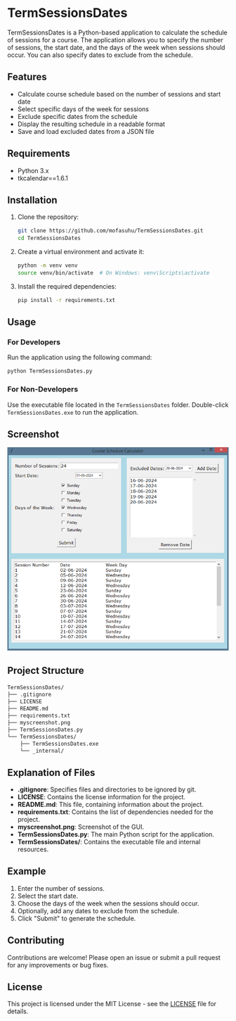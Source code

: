 # TermSessionsDates

TermSessionsDates is a Python-based application to calculate the schedule of sessions for a course. The application allows you to specify the number of sessions, the start date, and the days of the week when sessions should occur. You can also specify dates to exclude from the schedule.

## Features

- Calculate course schedule based on the number of sessions and start date
- Select specific days of the week for sessions
- Exclude specific dates from the schedule
- Display the resulting schedule in a readable format
- Save and load excluded dates from a JSON file

## Requirements

- Python 3.x
- tkcalendar==1.6.1

## Installation

1. Clone the repository:
    ```bash
    git clone https://github.com/mofasuhu/TermSessionsDates.git
    cd TermSessionsDates
    ```

2. Create a virtual environment and activate it:
    ```bash
    python -m venv venv
    source venv/bin/activate  # On Windows: venv\Scripts\activate
    ```

3. Install the required dependencies:
    ```bash
    pip install -r requirements.txt
    ```

## Usage

### For Developers

Run the application using the following command:
```bash
python TermSessionsDates.py
```

### For Non-Developers

Use the executable file located in the `TermSessionsDates` folder. Double-click `TermSessionsDates.exe` to run the application.

## Screenshot

<img src="myscreenshot.png" alt="TermSessionsDates GUI" width="650"/>

## Project Structure

```
TermSessionsDates/
├── .gitignore
├── LICENSE
├── README.md
├── requirements.txt
├── myscreenshot.png
├── TermSessionsDates.py
└── TermSessionsDates/
    ├── TermSessionsDates.exe
    └── _internal/
```

## Explanation of Files

- **.gitignore**: Specifies files and directories to be ignored by git.
- **LICENSE**: Contains the license information for the project.
- **README.md**: This file, containing information about the project.
- **requirements.txt**: Contains the list of dependencies needed for the project.
- **myscreenshot.png**: Screenshot of the GUI.
- **TermSessionsDates.py**: The main Python script for the application.
- **TermSessionsDates/**: Contains the executable file and internal resources.

## Example

1. Enter the number of sessions.
2. Select the start date.
3. Choose the days of the week when the sessions should occur.
4. Optionally, add any dates to exclude from the schedule.
5. Click "Submit" to generate the schedule.

## Contributing

Contributions are welcome! Please open an issue or submit a pull request for any improvements or bug fixes.

## License

This project is licensed under the MIT License - see the [LICENSE](LICENSE) file for details.

